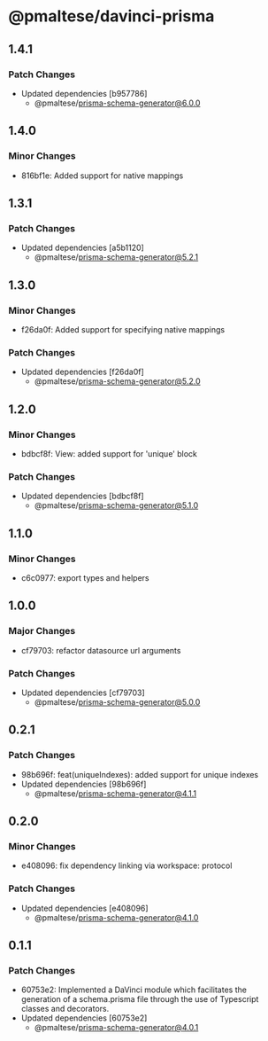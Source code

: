 # @pmaltese/davinci-prisma

## 1.4.1

### Patch Changes

- Updated dependencies [b957786]
  - @pmaltese/prisma-schema-generator@6.0.0

## 1.4.0

### Minor Changes

- 816bf1e: Added support for native mappings

## 1.3.1

### Patch Changes

- Updated dependencies [a5b1120]
  - @pmaltese/prisma-schema-generator@5.2.1

## 1.3.0

### Minor Changes

- f26da0f: Added support for specifying native mappings

### Patch Changes

- Updated dependencies [f26da0f]
  - @pmaltese/prisma-schema-generator@5.2.0

## 1.2.0

### Minor Changes

- bdbcf8f: View: added support for 'unique' block

### Patch Changes

- Updated dependencies [bdbcf8f]
  - @pmaltese/prisma-schema-generator@5.1.0

## 1.1.0

### Minor Changes

- c6c0977: export types and helpers

## 1.0.0

### Major Changes

- cf79703: refactor datasource url arguments

### Patch Changes

- Updated dependencies [cf79703]
  - @pmaltese/prisma-schema-generator@5.0.0

## 0.2.1

### Patch Changes

- 98b696f: feat(uniqueIndexes): added support for unique indexes
- Updated dependencies [98b696f]
  - @pmaltese/prisma-schema-generator@4.1.1

## 0.2.0

### Minor Changes

- e408096: fix dependency linking via workspace: protocol

### Patch Changes

- Updated dependencies [e408096]
  - @pmaltese/prisma-schema-generator@4.1.0

## 0.1.1

### Patch Changes

- 60753e2: Implemented a DaVinci module which facilitates the generation of a schema.prisma file through the use of Typescript classes and decorators.
- Updated dependencies [60753e2]
  - @pmaltese/prisma-schema-generator@4.0.1
